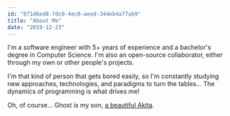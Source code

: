 ```yaml
---
id: "871d6ed8-7dc0-4ec0-aeed-344eb4a77ab9"
title: "About Me"
date: "2019-12-23"
---
```

I'm a software engineer with 5+ years of experience and a bachelor's degree in Computer Science. I'm also an open-source collaborator, either through my own or other people's projects.

I'm that kind of person that gets bored easily, so I'm constantly studying new approaches, technologies, and paradigms to turn the tables... The dynamics  of programming is what drives me!

Oh, of course... Ghost is my son, <a  class="hover-link" target="_blank" href="https://www.instagram.com/stories/highlights/18064206010048203/" title="Ghost Instagram Highlight">a beautiful Akita</a>.